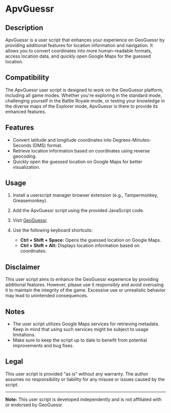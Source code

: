 # ApvGuessr

## Description

ApvGuessr is a user script that enhances your experience on GeoGuessr by providing additional features for location information and navigation. It allows you to convert coordinates into more human-readable formats, access location data, and quickly open Google Maps for the guessed location.

## Compatibility

The ApvGuessr user script is designed to work on the GeoGuessr platform, including all game modes. Whether you're exploring in the standard mode, challenging yourself in the Battle Royale mode, or testing your knowledge in the diverse maps of the Explorer mode, ApvGuessr is there to provide its enhanced features.

## Features

- Convert latitude and longitude coordinates into Degrees-Minutes-Seconds (DMS) format.
- Retrieve location information based on coordinates using reverse geocoding.
- Quickly open the guessed location on Google Maps for better visualization.

## Usage

1. Install a userscript manager browser extension (e.g., Tampermonkey, Greasemonkey).
2. Add the ApvGuessr script using the provided JavaScript code.
3. Visit [GeoGuessr](https://www.geoguessr.com/).
4. Use the following keyboard shortcuts:

   - **Ctrl + Shift + Space:** Opens the guessed location on Google Maps.
   - **Ctrl + Shift + Alt:** Displays location information based on coordinates.

## Disclaimer

This user script aims to enhance the GeoGuessr experience by providing additional features. However, please use it responsibly and avoid overusing it to maintain the integrity of the game. Excessive use or unrealistic behavior may lead to unintended consequences.

## Notes

- The user script utilizes Google Maps services for retrieving metadata. Keep in mind that using such services might be subject to usage limitations.
- Make sure to keep the script up to date to benefit from potential improvements and bug fixes.

## Legal

This user script is provided "as is" without any warranty. The author assumes no responsibility or liability for any misuse or issues caused by the script.

---

**Note:** This user script is developed independently and is not affiliated with or endorsed by GeoGuessr.

